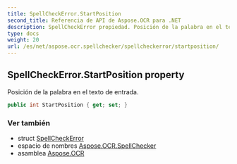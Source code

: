 ```yaml
---
title: SpellCheckError.StartPosition
second_title: Referencia de API de Aspose.OCR para .NET
description: SpellCheckError propiedad. Posición de la palabra en el texto de entrada.
type: docs
weight: 20
url: /es/net/aspose.ocr.spellchecker/spellcheckerror/startposition/
---
```

## SpellCheckError.StartPosition property

Posición de la palabra en el texto de entrada.

```csharp
public int StartPosition { get; set; }
```

### Ver también

* struct [SpellCheckError](../)
* espacio de nombres [Aspose.OCR.SpellChecker](../../spellcheckerror/)
* asamblea [Aspose.OCR](../../../)


